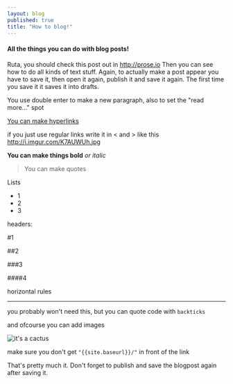 ```yaml
---
layout: blog
published: true
title: "How to blog!"
---
```



#### All the things you can do with blog posts!
Ruta, you should check this post out in <http://prose.io> Then you can see how to do all kinds of text stuff. Again, to actually make a post appear you have to save it, then open it again, publish it and save it again. The first time you save it it saves it into drafts.

You use double enter to make a new paragraph, also to set the "read more..." spot

[You can make hyperlinks](http://www.danbarham.com/dinklage/)

if you just use regular links write it in < and > like this <http://i.imgur.com/K7AUWUh.jpg>

**You can make things bold**
_or italic_

> You can make quotes

Lists
- 1
- 2
- 3

headers:

#1

##2

###3

####4

horizontal rules

***

you probably won't need this, but you can quote code with `backticks`

and ofcourse you can add images 

![it's a cactus](http://png-4.findicons.com/files/icons/1337/wild_west_vol_2/128/cactus_saguaro.png)

make sure you don't get `"{{site.baseurl}}/"` in front of the link

That's pretty much it. Don't forget to publish and save the blogpost again after saving it.
